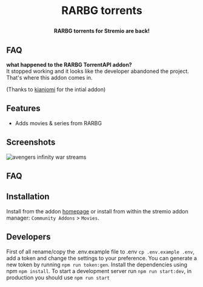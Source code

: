 <h1 align="center">
  <p>RARBG torrents</p>
</h1>

<h4 align="center">RARBG torrents for Stremio are back!</h4>

## FAQ
**what happened to the RARBG TorrentAPI addon?**<br>
It stopped working and it looks like the developer abandoned the project. 
That's where this addon comes in. 

(Thanks to [kianjomi](https://github.com/kianjomi/RARBG-TorrentAPI-Stremio) for the intial addon)

## Features
- Adds movies & series from RARBG

## Screenshots
![avengers infinity war streams](https://i.imgur.com/q3bdXlV.jpg)

## FAQ

## Installation
Install from the addon [homepage](https://stremio-rarbg-addon.sleeyax.tk) or install from within
the stremio addon manager: `Community Addons` > `Movies`.

## Developers
First of all rename/copy the .env.example file to .env `cp .env.example .env`, add a token and change the settings to your preference. 
You can generate a new token by running `npm run token:gen`. Install the dependencies using npm `npm install`.
To start a development server run `npm run start:dev`, in production you should use `npm run start`
